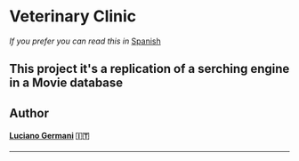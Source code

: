 # Veterinary Clinic 

*If you prefer you can read this in* [Spanish](README-ESP.md)

This project it's a replication of a serching engine in a Movie database
----------------------------

## Author 	

#### [Luciano Germani](https://github.com/Germanilu) :it:
 


---------------------